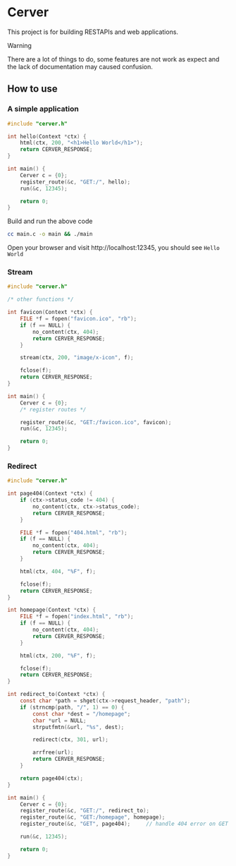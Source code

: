 # Cerver

This project is for building RESTAPIs and web applications.

> [!WARNING]
> There are a lot of things to do, some features are not work as expect and the lack of documentation may caused confusion.

## How to use

### A simple application

``` c
#include "cerver.h"

int hello(Context *ctx) {
	html(ctx, 200, "<h1>Hello World</h1>");
	return CERVER_RESPONSE;
}

int main() {
    Cerver c = {0};
    register_route(&c, "GET:/", hello);
    run(&c, 12345);

    return 0;
}
```

Build and run the above code

``` bash
cc main.c -o main && ./main
```

Open your browser and visit http://localhost:12345, you should see `Hello World`

### Stream

``` c
#include "cerver.h"

/* other functions */

int favicon(Context *ctx) {
	FILE *f = fopen("favicon.ico", "rb");
	if (f == NULL) {
		no_content(ctx, 404);
		return CERVER_RESPONSE;
	}

	stream(ctx, 200, "image/x-icon", f);

	fclose(f);
	return CERVER_RESPONSE;
}

int main() {
    Cerver c = {0};
    /* register routes */

    register_route(&c, "GET:/favicon.ico", favicon);
    run(&c, 12345);

    return 0;
}
```

### Redirect

``` c
#include "cerver.h"

int page404(Context *ctx) {
    if (ctx->status_code != 404) {
        no_content(ctx, ctx->status_code);
        return CERVER_RESPONSE;
    }

	FILE *f = fopen("404.html", "rb");
	if (f == NULL) {
		no_content(ctx, 404);
		return CERVER_RESPONSE;
	}

	html(ctx, 404, "%F", f);

	fclose(f);
	return CERVER_RESPONSE;
}

int homepage(Context *ctx) {
	FILE *f = fopen("index.html", "rb");
	if (f == NULL) {
		no_content(ctx, 404);
		return CERVER_RESPONSE;
	}

	html(ctx, 200, "%F", f);

	fclose(f);
	return CERVER_RESPONSE;
}

int redirect_to(Context *ctx) {
	const char *path = shget(ctx->request_header, "path");
	if (strncmp(path, "/", 1) == 0) {
		const char *dest = "/homepage";
		char *url = NULL;
		strputfmtn(&url, "%s", dest);

		redirect(ctx, 301, url);

		arrfree(url);
		return CERVER_RESPONSE;
	}

	return page404(ctx);
}

int main() {
    Cerver c = {0};
	register_route(&c, "GET:/", redirect_to);
	register_route(&c, "GET:/homepage", homepage);
	register_route(&c, "GET", page404);     // handle 404 error on GET reqest method

    run(&c, 12345);

    return 0;
}
```
